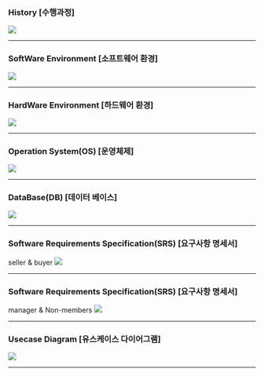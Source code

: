 <h3>History [수행과정]</h3>
<image src="https://github.com/EM-PROJECT-ORG-Funrest/EM_Module_Test/assets/102271645/6f50a836-6526-4cc3-88e1-ef744f3ab050"></image>
<hr/>

<h3>SoftWare Environment [소프트웨어 환경]</h3>
<image src="https://github.com/EM-PROJECT-ORG-Funrest/EM_Module_Test/assets/102271645/fc614af5-ab78-4089-a192-a1d27790f254"></image>
<hr/>

<h3>HardWare Environment [하드웨어 환경]</h3>
<image src="https://github.com/EM-PROJECT-ORG-Funrest/EM_Module_Test/assets/102271645/f6f255ad-35db-4675-987e-413e6390a6cf"></image>
<hr/>

<h3>Operation System(OS) [운영체제]</h3>
<image src="https://github.com/EM-PROJECT-ORG-Funrest/EM_Module_Test/assets/102271645/3e2dc21e-74a3-4428-9292-d652bec282a1"></image>
<hr/>

<h3>DataBase(DB) [데이터 베이스]</h3>
<image src="https://github.com/EM-PROJECT-ORG-Funrest/EM_Module_Test/assets/102271645/f3c7e426-963f-4d33-8bd8-eb5ab588e33c"></image>
<hr/>

<h3>Software Requirements Specification(SRS) [요구사항 명세서]</h3>
seller & buyer
<image src="https://github.com/EM-PROJECT-ORG-Funrest/EM_Module_Test/assets/102271645/a993ca66-c6a2-4e66-a310-849332906dc7"> 
<hr/>

<h3>Software Requirements Specification(SRS) [요구사항 명세서]</h3>
manager & Non-members
<image src="https://github.com/EM-PROJECT-ORG-Funrest/EM_Module_Test/assets/102271645/8497fee9-4eec-4fc1-b786-961e2a19bfc5"> 
<hr/>

<h3>Usecase Diagram [유스케이스 다이어그램]</h3>
<image src="https://github.com/EM-PROJECT-ORG-Funrest/EM_Module_Test/assets/102271645/2afed7b6-771b-406d-a2c4-20c7131f86d2"> 
<hr/>
